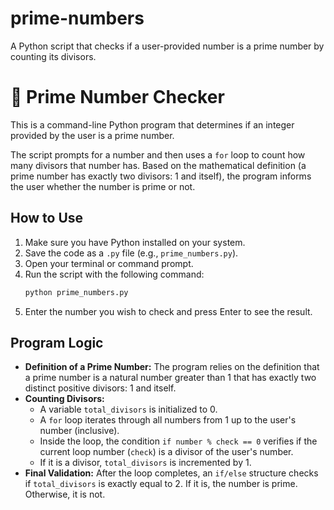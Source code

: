 # prime-numbers
A Python script that checks if a user-provided number is a prime number by counting its divisors.

# 🧐 Prime Number Checker

This is a command-line Python program that determines if an integer provided by the user is a prime number.

The script prompts for a number and then uses a `for` loop to count how many divisors that number has. Based on the mathematical definition (a prime number has exactly two divisors: 1 and itself), the program informs the user whether the number is prime or not.

## How to Use

1.  Make sure you have Python installed on your system.
2.  Save the code as a `.py` file (e.g., `prime_numbers.py`).
3.  Open your terminal or command prompt.
4.  Run the script with the following command:
    ```sh
    python prime_numbers.py
    ```
5.  Enter the number you wish to check and press Enter to see the result.

## Program Logic

* **Definition of a Prime Number:** The program relies on the definition that a prime number is a natural number greater than 1 that has exactly two distinct positive divisors: 1 and itself.
* **Counting Divisors:**
    * A variable `total_divisors` is initialized to 0.
    * A `for` loop iterates through all numbers from 1 up to the user's number (inclusive).
    * Inside the loop, the condition `if number % check == 0` verifies if the current loop number (`check`) is a divisor of the user's number.
    * If it is a divisor, `total_divisors` is incremented by 1.
* **Final Validation:** After the loop completes, an `if/else` structure checks if `total_divisors` is exactly equal to 2. If it is, the number is prime. Otherwise, it is not.
